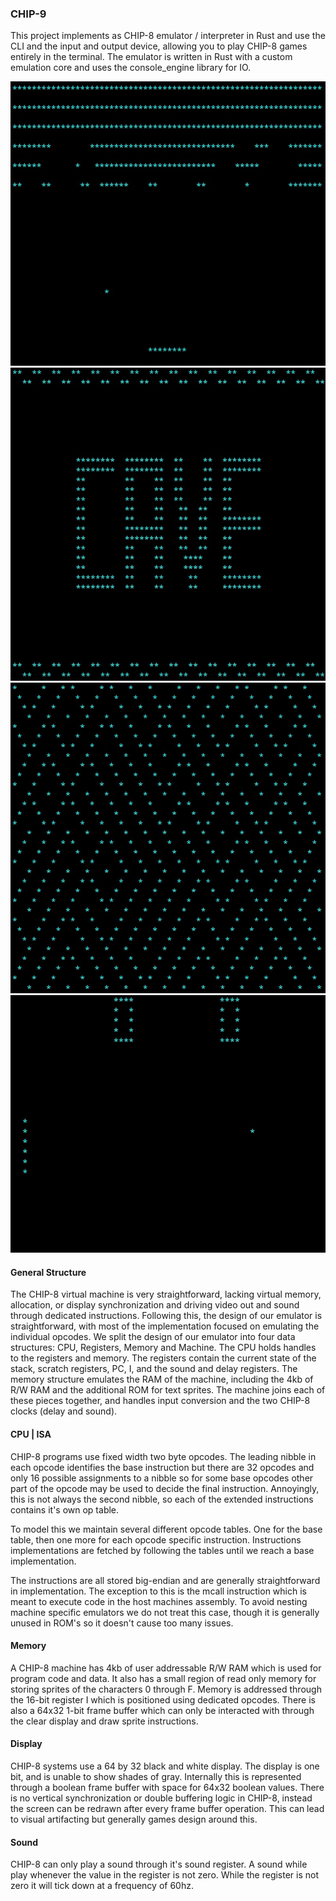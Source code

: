### CHIP-9

This project implements as CHIP-8 emulator / interpreter in Rust and use the CLI and the input and output device, allowing you to play CHIP-8 games entirely in the terminal. The emulator is written in Rust with a custom emulation core and uses the console_engine library for IO.

![Screenshot](/screenshots/screen1.jpg?raw=true "Screenshot 1")
![Screenshot](/screenshots/screen2.jpg?raw=true "Screenshot 2")
![Screenshot](/screenshots/screen3.jpg?raw=true "Screenshot 3")
![Screenshot](/screenshots/screen4.jpg?raw=true "Screenshot 4")

#### General Structure

The CHIP-8 virtual machine is very straightforward, lacking virtual memory, allocation, or display synchronization and driving video out and sound through dedicated instructions. Following this, the design of our emulator is straightforward, with most of the implementation focused on emulating the individual opcodes. We split the design of our emulator into four data structures: CPU, Registers, Memory and Machine. The CPU holds handles to the registers and memory. The registers contain the current state of the stack, scratch registers, PC, I, and the sound and delay registers. The memory structure emulates the RAM of the machine, including the 4kb of R/W RAM and the additional ROM for text sprites. The machine joins each of these pieces together, and handles input conversion and the two CHIP-8 clocks (delay and sound).

#### CPU | ISA

CHIP-8 programs use fixed width two byte opcodes. The leading nibble in each opcode identifies the base instruction but there are 32 opcodes and only 16 possible assignments to a nibble so for some base opcodes other part of the opcode may be used to decide the final instruction. Annoyingly, this is not always the second nibble, so each of the extended instructions contains it's own op table.

To model this we maintain several different opcode tables. One for the base table, then one more for each opcode specific instruction. Instructions implementations are fetched by following the tables until we reach a base implementation.

The instructions are all stored big-endian and are generally straightforward in implementation. The exception to this is the mcall instruction which is meant to execute code in the host machines assembly. To avoid nesting machine specific emulators we do not treat this case, though it is generally unused in ROM's so it doesn't cause too many issues.

#### Memory

A CHIP-8 machine has 4kb of user addressable R/W RAM which is used for program code and data. It also has a small region of read only memory for storing sprites of the characters 0 through F. Memory is addressed through the 16-bit register I which is positioned using dedicated opcodes. There is also a 64x32 1-bit frame buffer which can only be interacted with through the clear display and draw sprite instructions.

#### Display

CHIP-8 systems use a 64 by 32 black and white display. The display is one bit, and is unable to show shades of gray. Internally this is represented through a boolean frame buffer with space for 64x32 boolean values. There is no vertical synchronization or double buffering logic in CHIP-8, instead the screen can be redrawn after every frame buffer operation. This can lead to visual artifacting but generally games design around this.

#### Sound

CHIP-8 can only play a sound through it's sound register. A sound while play whenever the value in the register is not zero. While the register is not zero it will tick down at a frequency of 60hz.

